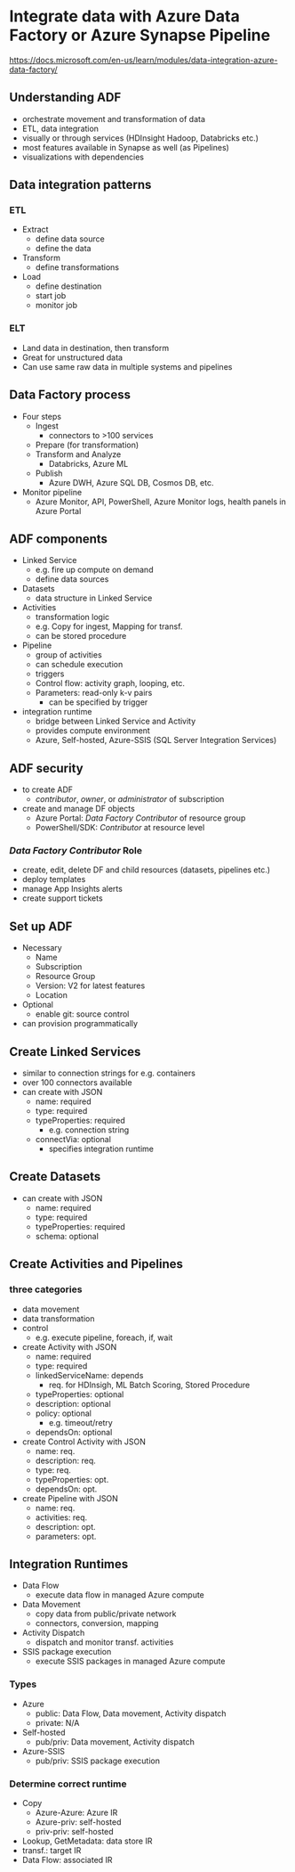 # Integrate data with Azure Data Factory or Azure Synapse Pipeline
<https://docs.microsoft.com/en-us/learn/modules/data-integration-azure-data-factory/>

## Understanding ADF
- orchestrate movement and transformation of data
- ETL, data integration
- visually or through services (HDInsight Hadoop, Databricks etc.)
- most features available in Synapse as well (as Pipelines)
- visualizations with dependencies

## Data integration patterns
### ETL
- Extract
  - define data source
  - define the data
- Transform
  - define transformations
- Load
  - define destination
  - start job
  - monitor job
### ELT
- Land data in destination, then transform
- Great for unstructured data
- Can use same raw data in multiple systems and pipelines

## Data Factory process
- Four steps
  - Ingest
    - connectors to >100 services
  - Prepare (for transformation)
  - Transform and Analyze
    - Databricks, Azure ML
  - Publish
    - Azure DWH, Azure SQL DB, Cosmos DB, etc.
- Monitor pipeline
  - Azure Monitor, API, PowerShell, Azure Monitor logs, health panels in Azure Portal

## ADF components
- Linked Service
  - e.g. fire up compute on demand
  - define data sources
- Datasets
  - data structure in Linked Service
- Activities
  - transformation logic
  - e.g. Copy for ingest, Mapping for transf.
  - can be stored procedure
- Pipeline
  - group of activities
  - can schedule execution
  - triggers
  - Control flow: activity graph, looping, etc.
  - Parameters: read-only k-v pairs
    - can be specified by trigger
- integration runtime
  - bridge between Linked Service and Activity
  - provides compute environment
  - Azure, Self-hosted, Azure-SSIS (SQL Server Integration Services)

## ADF security
- to create ADF
  - *contributor*, *owner*, or *administrator* of subscription
- create and manage DF objects
  - Azure Portal: *Data Factory Contributor* of resource group
  - PowerShell/SDK: *Contributor* at resource level
### *Data Factory Contributor* Role
  - create, edit, delete DF and child resources (datasets, pipelines etc.)
  - deploy templates
  - manage App Insights alerts
  - create support tickets

## Set up ADF
- Necessary
  - Name
  - Subscription
  - Resource Group
  - Version: V2 for latest features
  - Location
- Optional
  - enable git: source control 
- can provision programmatically

## Create Linked Services
- similar to connection strings for e.g. containers
- over 100 connectors available
- can create with JSON
  - name: required
  - type: required
  - typeProperties: required
    - e.g. connection string
  - connectVia: optional
    - specifies integration runtime

## Create Datasets
- can create with JSON
  - name: required
  - type: required
  - typeProperties: required
  - schema: optional

## Create Activities and Pipelines
### three categories
- data movement
- data transformation
- control
  - e.g. execute pipeline, foreach, if, wait
- create Activity with JSON
  - name: required
  - type: required
  - linkedServiceName: depends
    - req. for HDInsigh, ML Batch Scoring, Stored Procedure
  - typeProperties: optional
  - description: optional
  - policy: optional
    - e.g. timeout/retry
  - dependsOn: optional
- create Control Activity with JSON
  - name: req.
  - description: req.
  - type: req.
  - typeProperties: opt.
  - dependsOn: opt.
- create Pipeline with JSON
  - name: req.
  - activities: req.
  - description: opt.
  - parameters: opt.

## Integration Runtimes
- Data Flow
  - execute data flow in managed Azure compute
- Data Movement
  - copy data from public/private network
  - connectors, conversion, mapping
- Activity Dispatch
  - dispatch and monitor transf. activities
- SSIS package execution
  - execute SSIS packages in managed Azure compute
### Types
- Azure
  - public: Data Flow, Data movement, Activity dispatch
  - private: N/A
- Self-hosted
  - pub/priv: Data movement, Activity dispatch
- Azure-SSIS
  - pub/priv: SSIS package execution
### Determine correct runtime
- Copy
  - Azure-Azure: Azure IR
  - Azure-priv: self-hosted
  - priv-priv: self-hosted
- Lookup, GetMetadata: data store IR
- transf.: target IR
- Data Flow: associated IR